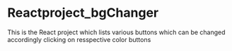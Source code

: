 # Reactproject_bgChanger
This is the React project which lists various buttons which can be changed accordingly clicking on resspective color buttons
